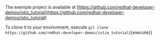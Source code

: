 The exemple project is available at [https://github.com/redhat-developer-demos/istio_tutorial](https://github.com/redhat-developer-demos/istio_tutorial)

To clone it to your environment, execute `git clone https://github.com/redhat-developer-demos/istio_tutorial`{{execute}}


